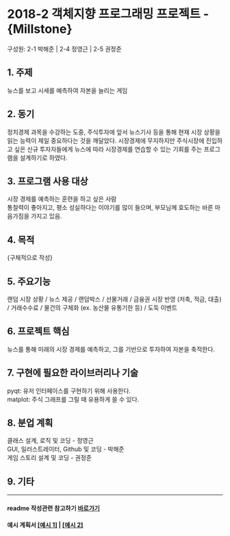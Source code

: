 # 2018-2 객체지향 프로그래밍 프로젝트 - **{Millstone}**
구성원: 2-1 박해준 | 2-4 정영근 | 2-5 권정준

## 1. 주제
뉴스를 보고 시세를 예측하여 자본을 늘리는 게임

## 2. 동기
정치경제 과목을 수강하는 도중, 주식투자에 앞서 뉴스기사 등을 통해 현재 시장 상황을 읽는 능력이 제일 중요하다는 것을 깨달았다. 시장경제에 무지하지만 주식시장에 진입하고 싶은 신규 투자자들에게 뉴스에 따라 시장경제를 연습할 수 있는 기회를 주는 프로그램을 설계하기로 하였다.

## 3. 프로그램 사용 대상
시장 경제를 예측하는 훈련을 하고 싶은 사람  
  통찰력이 좋아지고, 평소 성실하다는 이야기를 많이 들으며, 부모님께 효도하는 바른 마음가짐을 가지고 있음.

## 4. 목적
{구체적으로 작성}

## 5. 주요기능
랜덤 시장 상황 / 뉴스 제공 / 랜덤박스 / 선물거래 / 금융권 시장 반영 (저축, 적금, 대출) / 거래수수료 / 물건의 구체화 (ex. 농산물 유통기한 등) / 도둑 이벤트

## 6. 프로젝트 핵심
뉴스를 통해 미래의 시장 경제를 예측하고, 그를 기반으로 투자하여 자본을 축적한다.  

## 7. 구현에 필요한 라이브러리나 기술
pyqt: 유저 인터페이스를 구현하기 위해 사용한다.  
matplot: 주식 그래프를 그릴 때 유용하게 쓸 수 있다. 

## 8. **분업 계획**
클래스 설계, 로직 및 코딩 - 정영근  
GUI, 일러스트레이터, Github 및 코딩 - 박해준  
게임 스토리 설계 및 코딩 - 권정준  

## 9. 기타

<hr>

#### readme 작성관련 참고하기 [바로가기](https://heropy.blog/2017/09/30/markdown/)

#### 예시 계획서 [[예시 1]](https://docs.google.com/document/d/1hcuGhTtmiTUxuBtr3O6ffrSMahKNhEj33woE02V-84U/edit?usp=sharing) | [[예시 2]](https://docs.google.com/document/d/1FmxTZvmrroOW4uZ34Xfyyk9ejrQNx6gtsB6k7zOvHYE/edit?usp=sharing)
